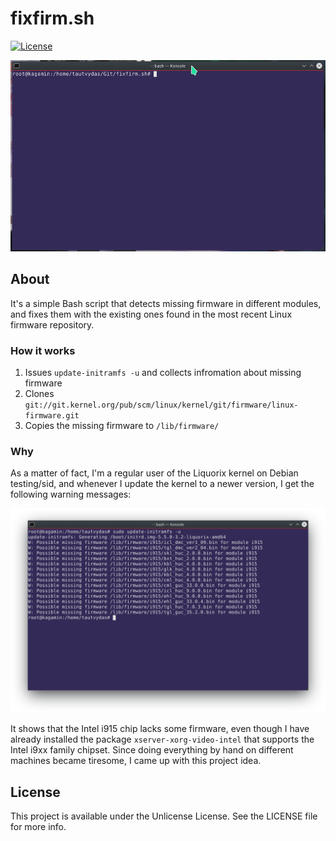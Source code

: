 # fixfirm.sh

[![License](https://img.shields.io/static/v1?label=license&message=UNLICENSE&color=9cf)](LICENSE)

![FixFirm-preview](img/fixfirm_preview.gif)

## About

It's a simple Bash script that detects missing firmware in different modules, and fixes them with the existing ones found in the most recent Linux firmware repository.

### How it works

1.   Issues `update-initramfs -u` and collects infromation about missing firmware
2.   Clones `git://git.kernel.org/pub/scm/linux/kernel/git/firmware/linux-firmware.git`
3.   Copies the missing firmware to `/lib/firmware/`

### Why

As a matter of fact, I'm a regular user of the Liquorix kernel on Debian testing/sid, and whenever I update the kernel to a newer version, I get the following warning messages:

![missing-modules](img/missing_modules.png)

It shows that the Intel i915 chip lacks some firmware, even though I have already installed the package `xserver-xorg-video-intel` that supports the Intel i9xx family chipset. Since doing everything by hand on different machines became tiresome, I came up with this project idea.

## License

This project is available under the Unlicense License. See the LICENSE file for more info.
